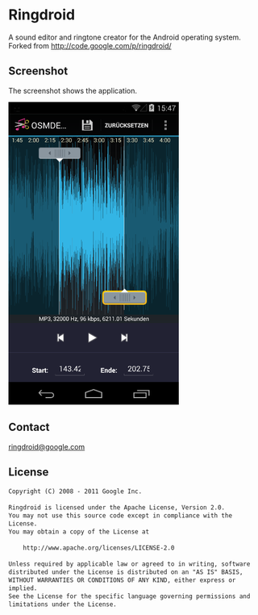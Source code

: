 # Ringdroid

A sound editor and ringtone creator for the Android operating system.  
Forked from http://code.google.com/p/ringdroid/


## Screenshot

The screenshot shows the application.

![Ringdroid](screenshot.png "Ringdroid")


## Contact

ringdroid@google.com


## License


    Copyright (C) 2008 - 2011 Google Inc.

    Ringdroid is licensed under the Apache License, Version 2.0.
    You may not use this source code except in compliance with the License.
    You may obtain a copy of the License at

        http://www.apache.org/licenses/LICENSE-2.0

    Unless required by applicable law or agreed to in writing, software
    distributed under the License is distributed on an "AS IS" BASIS,
    WITHOUT WARRANTIES OR CONDITIONS OF ANY KIND, either express or implied.
    See the License for the specific language governing permissions and
    limitations under the License.
